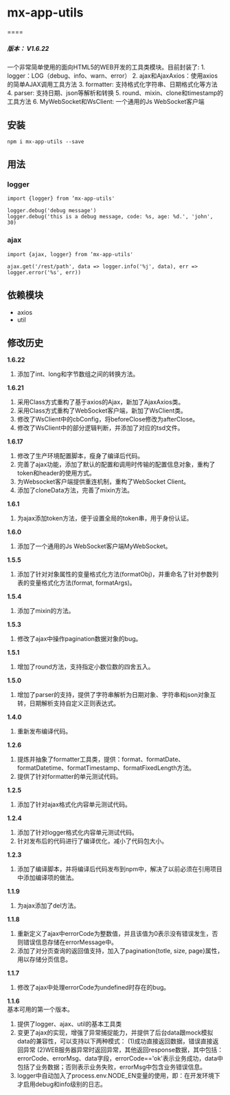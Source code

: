 # mx-app-utils
====
<h5>版本： V1.6.22</h5>
一个非常简单使用的面向HTML5的WEB开发的工具类模块。目前封装了:
1. logger：LOG（debug、info、warn、error）
2. ajax和AjaxAxios：使用axios的简单AJAX调用工具方法
3. formatter: 支持格式化字符串、日期格式化等方法
4. parser: 支持日期、json等解析和转换
5. round、mixin、clone和timestamp的工具方法
6. MyWebSocket和WsClient: 一个通用的Js WebSocket客户端

## 安装
    npm i mx-app-utils --save

## 用法
### logger
    import {logger} from ‘mx-app-utils'
    
    logger.debug('debug message')
    logger.debug('this is a debug message, code: %s, age: %d.', 'john', 30)
### ajax
    import {ajax, logger} from ‘mx-app-utils'
    
    ajax.get('/rest/path', data => logger.info('%j', data), err => logger.error('%s', err))

## 依赖模块
- axios
- util


## 修改历史
**1.6.22**<br>
1. 添加了int、long和字节数组之间的转换方法。

**1.6.21**<br>
1. 采用Class方式重构了基于axios的Ajax，新加了AjaxAxios类。
2. 采用Class方式重构了WebSocket客户端，新加了WsClient类。
3. 修改了WsClient中的cbConfig，将beforeClose修改为afterClose。
4. 修改了WsClient中的部分逻辑判断，并添加了对应的tsd文件。

**1.6.17**<br>
1. 修改了生产环境配置脚本，瘦身了编译后代码。
2. 完善了ajax功能，添加了默认的配置和调用时传输的配置信息对象，重构了token和header的使用方式。
3. 为Websocket客户端提供重连机制，重构了WebSocket Client。
4. 添加了cloneData方法，完善了mixin方法。

**1.6.1**<br>
1. 为ajax添加token方法，便于设置全局的token串，用于身份认证。

**1.6.0**<br>
1. 添加了一个通用的Js WebSocket客户端MyWebSocket。

**1.5.5**<br>
1. 添加了针对对象属性的变量格式化方法(formatObj)，并重命名了针对参数列表的变量格式化方法(format, formatArgs)。

**1.5.4**<br>
1. 添加了mixin的方法。

**1.5.3**<br>
1. 修改了ajax中操作pagination数据对象的bug。

**1.5.1**<br>
1. 增加了round方法，支持指定小数位数的四舍五入。

**1.5.0**<br>
1. 增加了parser的支持，提供了字符串解析为日期对象、字符串和json对象互转，日期解析支持自定义正则表达式。

**1.4.0**<br>
1. 重新发布编译代码。

**1.2.6**<br>
1. 提炼并抽象了formatter工具类，提供：format、formatDate、formatDatetime、formatTimestamp、formatFixedLength方法。
2. 提供了针对formatter的单元测试代码。

**1.2.5**<br>
1. 添加了针对ajax格式化内容单元测试代码。

**1.2.4**<br>
1. 添加了针对logger格式化内容单元测试代码。
2. 针对发布后的代码进行了编译优化，减小了代码包大小。

**1.2.3**<br>
1. 添加了编译脚本，并将编译后代码发布到npm中，解决了以前必须在引用项目中添加编译项的做法。

**1.1.9**<br>
1. 为ajax添加了del方法。

**1.1.8**<br>
1. 重新定义了ajax中errorCode为整数值，并且该值为0表示没有错误发生，否则错误信息存储在errorMessage中。
2. 添加了对分页查询的返回值支持，加入了pagination{totle, size, page}属性，用以存储分页信息。

**1.1.7**<br>
1. 修改了ajax中处理errorCode为undefined时存在的bug。

**1.1.6**<br>
基本可用的第一个版本。
1. 提供了logger、ajax、util的基本工具类
2. 变更了ajax的实现，增强了异常捕捉能力，并提供了后台data跟mock模拟data的兼容性，可以支持以下两种模式：
(1)成功直接返回数据，错误直接返回异常
(2)WEB服务器异常时返回异常，其他返回response数据，其中包括：errorCode、errorMsg、data字段，errorCode=='ok'表示业务成功，data中包括了业务数据；否则表示业务失败，errorMsg中包含业务错误信息。
3. logger中自动加入了process.env.NODE_EN变量的使用，即：在开发环境下才启用debug和info级别的日志。
